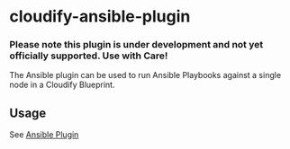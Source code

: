 cloudify-ansible-plugin
========================

### Please note this plugin is under development and not yet officially supported. Use with Care!

The Ansible plugin can be used to run Ansible Playbooks against a single node in a Cloudify Blueprint.

## Usage

See [Ansible Plugin](http://getcloudify.org/guide/plugins-ansible.html)
